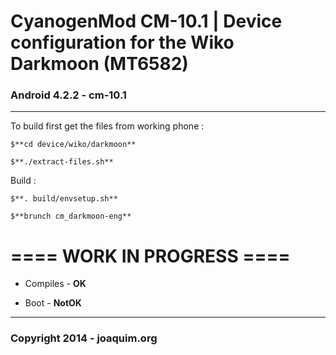 CyanogenMod CM-10.1 | Device configuration for the Wiko Darkmoon (MT6582)
===============================

### Android 4.2.2 - cm-10.1

-------------------------------

To build first get the files from working phone :
```
$**cd device/wiko/darkmoon**

$**./extract-files.sh**
```
Build :
```
$**. build/envsetup.sh**

$**brunch cm_darkmoon-eng**
```
# ==== WORK IN PROGRESS ====

 * Compiles - **OK**

 * Boot - **NotOK**

------------------------------

### Copyright 2014 - joaquim.org

